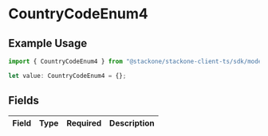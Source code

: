 # CountryCodeEnum4

## Example Usage

```typescript
import { CountryCodeEnum4 } from "@stackone/stackone-client-ts/sdk/models/shared";

let value: CountryCodeEnum4 = {};
```

## Fields

| Field       | Type        | Required    | Description |
| ----------- | ----------- | ----------- | ----------- |